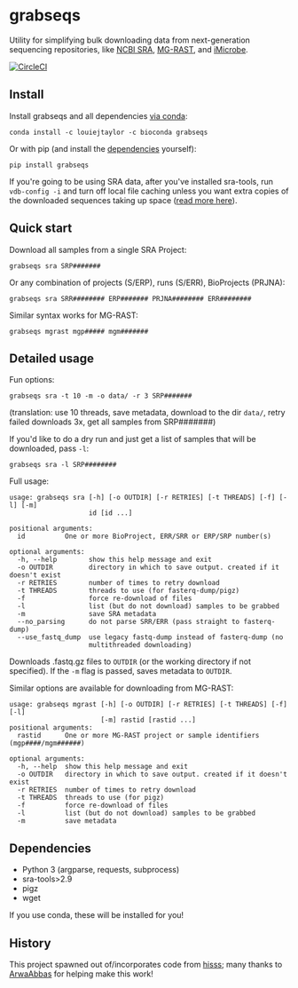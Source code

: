 # grabseqs

Utility for simplifying bulk downloading data from next-generation sequencing repositories, like [NCBI SRA](https://www.ncbi.nlm.nih.gov/sra/), [MG-RAST](http://www.mg-rast.org/), and [iMicrobe](https://www.imicrobe.us/).

[![CircleCI](https://circleci.com/gh/louiejtaylor/grabseqs.svg?style=shield)](https://circleci.com/gh/louiejtaylor/grabseqs)

## Install

Install grabseqs and all dependencies [via conda](https://conda.io/docs/user-guide/getting-started.html):

    conda install -c louiejtaylor -c bioconda grabseqs 

Or with pip (and install the [dependencies](https://github.com/louiejtaylor/grabseqs#dependencies) yourself):

    pip install grabseqs
    
If you're going to be using SRA data, after you've installed sra-tools, run `vdb-config -i` and turn off local file caching unless you want extra copies of the downloaded sequences taking up space ([read more here](https://github.com/ncbi/sra-tools/wiki/Toolkit-Configuration)).

## Quick start

Download all samples from a single SRA Project:

    grabseqs sra SRP#######
    
Or any combination of projects (S/ERP), runs (S/ERR), BioProjects (PRJNA):

    grabseqs sra SRR######## ERP####### PRJNA######## ERR########

Similar syntax works for MG-RAST:

    grabseqs mgrast mgp##### mgm#######

## Detailed usage

Fun options:

    grabseqs sra -t 10 -m -o data/ -r 3 SRP#######

(translation: use 10 threads, save metadata, download to the dir `data/`, retry failed downloads 3x, get all samples from SRP#######)
    
If you'd like to do a dry run and just get a list of samples that will be downloaded, pass `-l`:
    
    grabseqs sra -l SRP########


Full usage:

    usage: grabseqs sra [-h] [-o OUTDIR] [-r RETRIES] [-t THREADS] [-f] [-l] [-m]
                        id [id ...]
                        
    positional arguments:
      id          One or more BioProject, ERR/SRR or ERP/SRP number(s)
      
    optional arguments:
      -h, --help        show this help message and exit
      -o OUTDIR         directory in which to save output. created if it doesn't exist
      -r RETRIES        number of times to retry download
      -t THREADS        threads to use (for fasterq-dump/pigz)
      -f                force re-download of files
      -l                list (but do not download) samples to be grabbed
      -m                save SRA metadata
      --no_parsing      do not parse SRR/ERR (pass straight to fasterq-dump)
      --use_fastq_dump  use legacy fastq-dump instead of fasterq-dump (no
                        multithreaded downloading)
 
Downloads .fastq.gz files to `OUTDIR` (or the working directory if not specified). If the `-m` flag is passed, saves metadata to `OUTDIR`.

Similar options are available for downloading from MG-RAST:

    usage: grabseqs mgrast [-h] [-o OUTDIR] [-r RETRIES] [-t THREADS] [-f] [-l]
                           [-m] rastid [rastid ...]
    positional arguments:
      rastid      One or more MG-RAST project or sample identifiers (mgp####/mgm######)

    optional arguments:
      -h, --help  show this help message and exit
      -o OUTDIR   directory in which to save output. created if it doesn't exist
      -r RETRIES  number of times to retry download
      -t THREADS  threads to use (for pigz)
      -f          force re-download of files
      -l          list (but do not download) samples to be grabbed
      -m          save metadata

## Dependencies
  
   - Python 3 (argparse, requests, subprocess)
   - sra-tools>2.9
   - pigz
   - wget

If you use conda, these will be installed for you!

## History

This project spawned out of/incorporates code from [hisss](https://github.com/louiejtaylor/hisss); many thanks to [ArwaAbbas](https://github.com/ArwaAbbas) for helping make this work!
